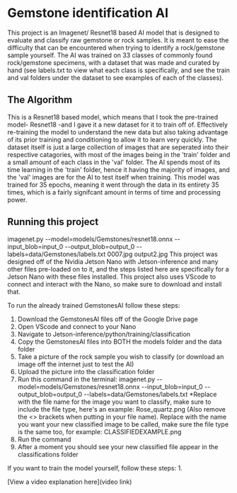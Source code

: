 # Gemstone identification AI

This project is an Imagenet/ Resnet18 based AI model that is designed to evaluate and classify raw gemstone or rock samples. It is meant to ease the difficulty that can be encountered when trying to identify a rock/gemstone sample yourself. The AI was trained on 33 classes of commonly found rock/gemstone specimens, with a dataset that was made and curated by hand (see labels.txt to view what each class is specifically, and see the train and val folders under the dataset to see examples of each of the classes).

## The Algorithm

This is a Resnet18 based model, which means that I took the pre-trained model- Resnet18 -and I gave it a new dataset for it to train off of. Effectively re-training the model to understand the new data but also taking advantage of its prior training and conditioning to allow it to learn very quickly. The dataset itself is just a large collection of images that are seperated into their respective catagories, with most of the images being in the 'train' folder and a small amount of each class in the 'val' folder. The AI spends most of its time learning in the 'train' folder, hence it having the majority of images, and the 'val' images are for the AI to test itself when training. This model was trained for 35 epochs, meaning it went through the data in its entirety 35 times, which is a fairly signifcant amount in terms of time and processing power.

## Running this project
imagenet.py --model=models/Gemstones/resnet18.onnx --input_blob=input_0 --output_blob=output_0 --labels=data/Gemstones/labels.txt 0007.jpg output2.jpg
This project was designed off of the Nvidia Jetson Nano with Jetson-inference and many other files pre-loaded on to it, and the steps listed here are specifically for a Jetson Nano with these files installed. This project also uses VScode to connect and interact with the Nano, so make sure to download and install that.

To run the already trained GemstonesAI follow these steps:
1. Download the GemstonesAI files off of the Google Drive page
2. Open VScode and connect to your Nano
3. Navigate to Jetson-inference/python/training/classification
4. Copy the GemstonesAI files into BOTH the models folder and the data folder
5. Take a picture of the rock sample you wish to classify (or download an image off the internet just to test the AI)
6. Upload the picture into the classification folder
7. Run this command in the terminal: imagenet.py --model=models/Gemstones/resnet18.onnx --input_blob=input_0 --output_blob=output_0 --labels=data/Gemstones/labels.txt <YOURIMAGE> <CLASSIFIEDIMAGENAME>
        *Replace <YOURIMAGE> with the file name for the image you want to classify, make sure to include the file type, here's an example: Rose_quartz.png (Also remove the <> brackets when putting in your file name). Replace <CLASSIFIEDIMAGE> with the name you want your new classified image to be called, make sure the file type is the same too, for example: CLASSIFIEDEXAMPLE.png
8. Run the command
9. After a moment you should see your new classified file appear in the classifications folder

If you want to train the model yourself, follow these steps:
1. 


[View a video explanation here](video link)
